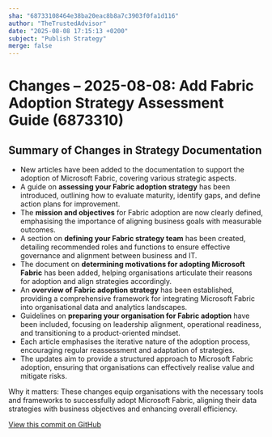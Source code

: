 ```yaml
---
sha: "68733108464e38ba20eac8b8a7c3903f0fa1d116"
author: "TheTrustedAdvisor"
date: "2025-08-08 17:15:13 +0200"
subject: "Publish Strategy"
merge: false
---
```


# Changes – 2025-08-08: Add Fabric Adoption Strategy Assessment Guide (6873310)

## Summary of Changes in Strategy Documentation

- New articles have been added to the documentation to support the adoption of Microsoft Fabric, covering various strategic aspects.
- A guide on **assessing your Fabric adoption strategy** has been introduced, outlining how to evaluate maturity, identify gaps, and define action plans for improvement.
- The **mission and objectives** for Fabric adoption are now clearly defined, emphasising the importance of aligning business goals with measurable outcomes.
- A section on **defining your Fabric strategy team** has been created, detailing recommended roles and functions to ensure effective governance and alignment between business and IT.
- The document on **determining motivations for adopting Microsoft Fabric** has been added, helping organisations articulate their reasons for adoption and align strategies accordingly.
- An **overview of Fabric adoption strategy** has been established, providing a comprehensive framework for integrating Microsoft Fabric into organisational data and analytics landscapes.
- Guidelines on **preparing your organisation for Fabric adoption** have been included, focusing on leadership alignment, operational readiness, and transitioning to a product-oriented mindset.
- Each article emphasises the iterative nature of the adoption process, encouraging regular reassessment and adaptation of strategies.
- The updates aim to provide a structured approach to Microsoft Fabric adoption, ensuring that organisations can effectively realise value and mitigate risks.

Why it matters: These changes equip organisations with the necessary tools and frameworks to successfully adopt Microsoft Fabric, aligning their data strategies with business objectives and enhancing overall efficiency.

[View this commit on GitHub](https://github.com/TheTrustedAdvisor/FabricAdoptionFramework/commit/68733108464e38ba20eac8b8a7c3903f0fa1d116)
